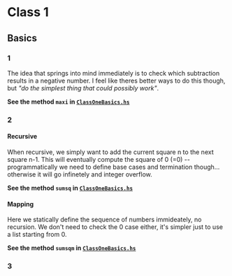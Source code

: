 # Class 1

## Basics
### 1
The idea that springs into mind immediately is to check which subtraction results in a negative number. I feel like theres better ways to do this though, but _"do the simplest thing that could possibly work"_.

**See the method ``maxi`` in [``ClassOneBasics.hs``](ClassOneBasics.hs)**

### 2
#### Recursive
When recursive, we simply want to add the current square n to the next square n-1. This will eventually compute the square of 0 (=0) -- programmatically we need to define base cases and termination though... otherwise it will go infinetely and integer overflow.

**See the method ``sumsq`` in [``ClassOneBasics.hs``](ClassOneBasics.hs)**
#### Mapping
Here we statically define the sequence of numbers immideately, no recursion. We don't need to check the 0 case either, it's simpler just to use a list starting from 0.

**See the method ``sumsqm`` in [``ClassOneBasics.hs``](ClassOneBasics.hs)**

### 3
